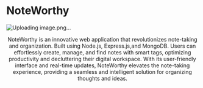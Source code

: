 # NoteWorthy
![Uploading image.png…]()


<div align='center'>

NoteWorthy is an innovative web application that revolutionizes note-taking and organization. Built using Node.js, Express.js,and MongoDB. Users can effortlessly create, manage, and find notes with smart tags, optimizing productivity and decluttering their digital workspace. With its user-friendly interface and real-time updates, NoteWorthy elevates the note-taking experience, providing a seamless and intelligent solution for organizing thoughts and ideas.
</div>
